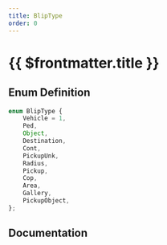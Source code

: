 ```yaml
---
title: BlipType
order: 0
---
```


# {{ $frontmatter.title }}

## Enum Definition

```ts
enum BlipType {
    Vehicle = 1,
    Ped,
    Object,
    Destination,
    Cont,
    PickupUnk,
    Radius,
    Pickup,
    Cop,
    Area,
    Gallery,
    PickupObject,
};
```

## Documentation

<!--@include: ./parts/blipType.md-->
